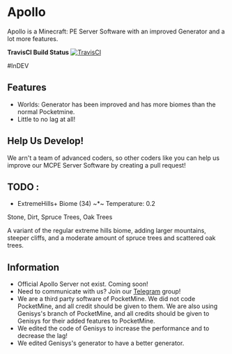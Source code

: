 # Apollo
Apollo is a Minecraft: PE Server Software with an improved Generator and a lot more features. 

**TravisCI Build Status** [![TravisCI](https://travis-ci.org/NycuRO/Apollo.svg?branch=master)](https://travis-ci.org/NycuRO/Apollo "TravisCI Build Status")

#InDEV

## Features
- Worlds: Generator has been improved and has more biomes than the normal Pocketmine.
- Little to no lag at all!

## Help Us Develop!
 We arn't a team of advanced coders, so other coders like you can help us improve our MCPE Server Software by creating a pull request!
 
## TODO :
- ExtremeHills+ Biome (34)
    ~*~ Temperature: 0.2

Stone, Dirt, Spruce Trees, Oak Trees

A variant of the regular extreme hills biome, adding larger mountains, steeper cliffs, and a moderate amount of spruce trees and scattered oak trees.

## Information
- Official Apollo Server not exist. Coming soon!
- Need to communicate with us? Join our [Telegram](https://telegram.me/joinchat/Ca8L9T9P01PtR1bOEwtxuw) group!
- We are a third party software of PocketMine. We did not code PocketMine, and all credit should be given to them. We are also using Genisys's branch of PocketMine, and all credits should be given to Genisys for their added features to PocketMine.
 - We edited the code of Genisys to increase the performance and to decrease the lag!
 - We edited Genisys's generator to have a better generator.
